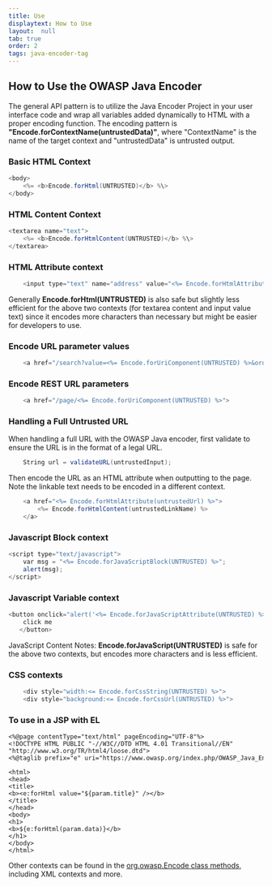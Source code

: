 ```yaml
---
title: Use
displaytext: How to Use
layout:  null
tab: true
order: 2
tags: java-encoder-tag
---
```


## How to Use the OWASP Java Encoder

The general API pattern is to utilize the Java Encoder Project in your
user interface code and wrap all variables added dynamically to HTML
with a proper encoding function. The encoding pattern is
<b>"Encode.forContextName(untrustedData)"</b>, where "ContextName" is
the name of the target context and "untrustedData" is untrusted output.

### Basic HTML Context
```java
<body>
	<%= <b>Encode.forHtml(UNTRUSTED)</b> %\>
</body>
```

### HTML Content Context
```java
<textarea name="text">
    <%= <b>Encode.forHtmlContent(UNTRUSTED)</b> %\>
</textarea>
```

### HTML Attribute context
```java
	<input type="text" name="address" value="<%= Encode.forHtmlAttribute(UNTRUSTED) %>" />
```
Generally <b>Encode.forHtml(UNTRUSTED)</b> is also safe but slightly
less efficient for the above two contexts (for textarea content and
input value text) since it encodes more characters than necessary but
might be easier for developers to use.

### Encode URL parameter values
```java
	<a href="/search?value=<%= Encode.forUriComponent(UNTRUSTED) %>&order=1#top">
```

### Encode REST URL parameters
```java
	<a href="/page/<%= Encode.forUriComponent(UNTRUSTED) %>">
```

### Handling a Full Untrusted URL

When handling a full URL with the OWASP Java encoder, first validate to ensure the URL is in the format of a legal URL.
```java
	String url = validateURL(untrustedInput);
```

Then encode the URL as an HTML attribute when outputting to the page.
Note the linkable text needs to be encoded in a different context.
```java
	<a href="<%= Encode.forHtmlAttribute(untrustedUrl) %>">
	    <%= Encode.forHtmlContent(untrustedLinkName) %>
	</a>
```

### Javascript Block context
```javascript
<script type="text/javascript">
	var msg = "<%= Encode.forJavaScriptBlock(UNTRUSTED) %>";
	alert(msg);
</script>
```

### Javascript Variable context
```java
<button onclick="alert('<%= Encode.forJavaScriptAttribute(UNTRUSTED) %>');">
	click me
   </button>
```

JavaScript Content Notes: <b>Encode.forJavaScript(UNTRUSTED)</b> is safe for the above two contexts, but encodes more characters and is less efficient.

### CSS contexts
```java
	<div style="width:<= Encode.forCssString(UNTRUSTED) %>">
	<div style="background:<= Encode.forCssUrl(UNTRUSTED) %>">
```

### To use in a JSP with EL

	<%@page contentType="text/html" pageEncoding="UTF-8"%>
	<!DOCTYPE HTML PUBLIC "-//W3C//DTD HTML 4.01 Transitional//EN" "http://www.w3.org/TR/html4/loose.dtd">
	<%@taglib prefix="e" uri="https://www.owasp.org/index.php/OWASP_Java_Encoder_Project" %>

	<html>
	<head>
	<title>
	<b><e:forHtml value="${param.title}" /></b>
	</title>
	</head>
	<body>
	<h1>
	<b>${e:forHtml(param.data)}</b>
	</h1>
	</body>
	</html>

Other contexts can be found in the [org.owasp.Encode class
methods](https://owasp.github.io/owasp-java-encoder/encoder/apidocs/index.html?index-all.html),
including XML contexts and more.


